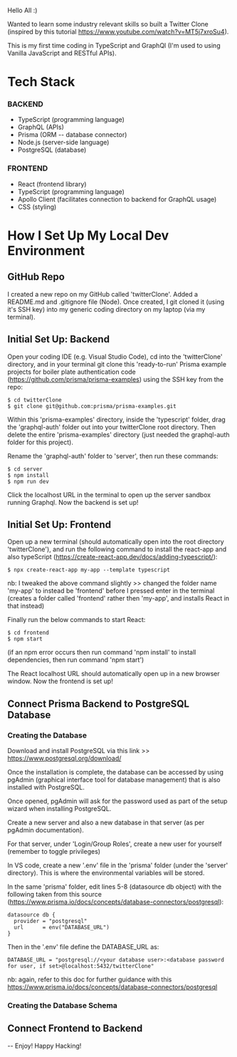 Hello All :)

Wanted to learn some industry relevant skills so built a Twitter Clone (inspired by this tutorial https://www.youtube.com/watch?v=MT5j7xroSu4).

This is my first time coding in TypeScript and GraphQl (I'm used to using Vanilla JavaScript and RESTful APIs).

# Tech Stack #

### BACKEND ###
- TypeScript (programming language)
- GraphQL (APIs)
- Prisma (ORM -- database connector)
- Node.js (server-side language)
- PostgreSQL (database)

### FRONTEND ###
- React (frontend library)
- TypeScript (programming language)
- Apollo Client (facilitates connection to backend for GraphQL usage)
- CSS (styling)

# How I Set Up My Local Dev Environment #

## GitHub Repo ##
I created a new repo on my GitHub called 'twitterClone'. Added a README.md and .gitignore file (Node). Once created, I git cloned it (using it's SSH key) into my generic coding directory on my laptop (via my terminal).

## Initial Set Up: Backend ##
Open your coding IDE (e.g. Visual Studio Code), cd into the 'twitterClone' directory, and in your terminal git clone this 'ready-to-run' Prisma example projects for boiler plate authentication code (https://github.com/prisma/prisma-examples) using the SSH key from the repo:

```
$ cd twitterClone
$ git clone git@github.com:prisma/prisma-examples.git
```

Within this 'prisma-examples' directory, inside the 'typescript' folder, drag the 'graphql-auth' folder out into your twitterClone root directory. Then delete the entire 'prisma-examples' directory (just needed the graphql-auth folder for this project).

Rename the 'graphql-auth' folder to 'server', then run these commands:

```
$ cd server
$ npm install
$ npm run dev
```

Click the localhost URL in the terminal to open up the server sandbox running Graphql. Now the backend is set up!

## Initial Set Up: Frontend ##
Open up a new terminal (should automatically open into the root directory 'twitterClone'), and run the following command to install the react-app and also typeScript (https://create-react-app.dev/docs/adding-typescript/):

```
$ npx create-react-app my-app --template typescript
```
nb: I tweaked the above command slightly >> changed the folder name 'my-app' to instead be 'frontend' before I pressed enter in the terminal (creates a folder called 'frontend' rather then 'my-app', and installs React in that instead)

Finally run the below commands to start React:

```
$ cd frontend
$ npm start
```
(if an npm error occurs then run command 'npm install' to install dependencies, then run command 'npm start')

The React localhost URL should automatically open up in a new browser window. Now the frontend is set up!

## Connect Prisma Backend to PostgreSQL Database ##
### Creating the Database ###
Download and install PostgreSQL via this link >> https://www.postgresql.org/download/

Once the installation is complete, the database can be accessed by using pgAdmin (graphical interface tool for database management) that is also installed with PostgreSQL.

Once opened, pgAdmin will ask for the password used as part of the setup wizard when installing PostgreSQL.

Create a new server and also a new database in that server (as per pgAdmin documentation).

For that server, under 'Login/Group Roles', create a new user for yourself (remember to toggle privileges)

In VS code, create a new '.env' file in the 'prisma' folder (under the 'server' directory). This is where the environmental variables will be stored.

In the same 'prisma' folder, edit lines 5-8 (datasource db object) with the following taken from this source (https://www.prisma.io/docs/concepts/database-connectors/postgresql):

```
datasource db {
  provider = "postgresql"
  url      = env("DATABASE_URL")
}
```

Then in the '.env' file define the DATABASE_URL as:

```
DATABASE_URL = "postgresql://<your database user>:<database password for user, if set>@localhost:5432/twitterClone"
```
nb: again, refer to this doc for further guidance with this https://www.prisma.io/docs/concepts/database-connectors/postgresql

### Creating the Database Schema ###

## Connect Frontend to Backend ##


-- Enjoy! Happy Hacking!

